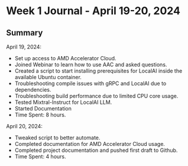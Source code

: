 # Week 1 Journal - April 19-20, 2024

## Summary

April 19, 2024:
* Set up access to AMD Accelerator Cloud.
* Joined Webinar to learn how to use AAC and asked questions.
* Created a script to start installing prerequisites for LocalAI inside the available Ubuntu container.
* Troubleshooting compile issues with gRPC and LocalAI due to dependencies.
* Troubleshooting build performance due to limited CPU core usage.
* Tested Mixtral-Instruct for LocalAI LLM.
* Started Documentation
* Time Spent: 8 hours.

April 20, 2024:
* Tweaked script to better automate.
* Completed documentation for AMD Accelerator Cloud usage.
* Completed project documentation and pushed first draft to Github.
* Time Spent: 4 hours.